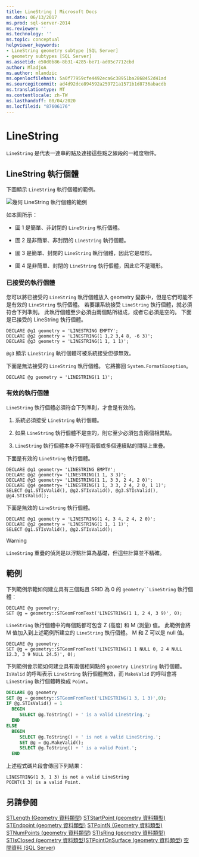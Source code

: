 ```yaml
---
title: LineString | Microsoft Docs
ms.date: 06/13/2017
ms.prod: sql-server-2014
ms.reviewer: ''
ms.technology: ''
ms.topic: conceptual
helpviewer_keywords:
- LineString geometry subtype [SQL Server]
- geometry subtypes [SQL Server]
ms.assetid: e50d0b86-8b31-4285-be71-ad05c7712cbd
author: MladjoA
ms.author: mlandzic
ms.openlocfilehash: 5a0f77959cfe4492eca6c38951ba2868452d41ad
ms.sourcegitcommit: ad4d92dce894592a259721a1571b1d8736abacdb
ms.translationtype: MT
ms.contentlocale: zh-TW
ms.lasthandoff: 08/04/2020
ms.locfileid: "87606176"
---
```

# <a name="linestring"></a>LineString
  `LineString` 是代表一連串的點及連接這些點之線段的一維度物件。

## <a name="linestring-instances"></a>LineString 執行個體
 下圖顯示 `LineString` 執行個體的範例。

 ![幾何 LineString 執行個體的範例](../../database-engine/media/linestring.gif "幾何 LineString 執行個體的範例")

 如本圖所示：

-   圖 1 是簡單、非封閉的 `LineString` 執行個體。

-   圖 2 是非簡單、非封閉的 `LineString` 執行個體。

-   圖 3 是簡單、封閉的 `LineString` 執行個體，因此它是環形。

-   圖 4 是非簡單、封閉的 `LineString` 執行個體，因此它不是環形。

### <a name="accepted-instances"></a>已接受的執行個體
 您可以將已接受的 `LineString` 執行個體放入 geometry 變數中，但是它們可能不是有效的 `LineString` 執行個體。 若要讓系統接受 `LineString` 執行個體，就必須符合下列準則。 此執行個體至少必須由兩個點所組成，或者它必須是空的。 下面是已接受的 LineString 執行個體。

```
DECLARE @g1 geometry = 'LINESTRING EMPTY';
DECLARE @g2 geometry = 'LINESTRING(1 1,2 3,4 8, -6 3)';
DECLARE @g3 geometry = 'LINESTRING(1 1, 1 1)';
```

 `@g3` 顯示 `LineString` 執行個體可被系統接受但卻無效。

 下面是無法接受的 `LineString` 執行個體。 它將擲回 `System.FormatException`。

```
DECLARE @g geometry = 'LINESTRING(1 1)';
```

### <a name="valid-instances"></a>有效的執行個體
 `LineString` 執行個體必須符合下列準則，才會是有效的。

1.  系統必須接受 `LineString` 執行個體。

2.  如果 `LineString` 執行個體不是空的，則它至少必須包含兩個相異點。

3.  `LineString` 執行個體本身不得在兩個或多個連續點的間隔上重疊。

 下面是有效的 `LineString` 執行個體。

```
DECLARE @g1 geometry= 'LINESTRING EMPTY';
DECLARE @g2 geometry= 'LINESTRING(1 1, 3 3)';
DECLARE @g3 geometry= 'LINESTRING(1 1, 3 3, 2 4, 2 0)';
DECLARE @g4 geometry= 'LINESTRING(1 1, 3 3, 2 4, 2 0, 1 1)';
SELECT @g1.STIsValid(), @g2.STIsValid(), @g3.STIsValid(), @g4.STIsValid();

```

 下面是無效的 `LineString` 執行個體。

```
DECLARE @g1 geometry = 'LINESTRING(1 4, 3 4, 2 4, 2 0)';
DECLARE @g2 geometry = 'LINESTRING(1 1, 1 1)';
SELECT @g1.STIsValid(), @g2.STIsValid();
```

> [!WARNING]
>  `LineString` 重疊的偵測是以浮點計算為基礎，但這些計算並不精確。

## <a name="examples"></a>範例
 下列範例示範如何建立具有三個點且 SRID 為 0 的 `geometry``LineString` 執行個體：

```
DECLARE @g geometry;
SET @g = geometry::STGeomFromText('LINESTRING(1 1, 2 4, 3 9)', 0);
```

 `LineString` 執行個體中的每個點都可包含 Z (高度) 和 M (測量) 值。 此範例會將 M 值加入到上述範例所建立的 `LineString` 執行個體。 M 和 Z 可以是 null 值。

```
DECLARE @g geometry;
SET @g = geometry::STGeomFromText('LINESTRING(1 1 NULL 0, 2 4 NULL 12.3, 3 9 NULL 24.5)', 0);
```

 下列範例會示範如何建立具有兩個相同點的 `geometry LineString` 執行個體。 `IsValid` 的呼叫表示 `LineString` 執行個體無效，而 `MakeValid` 的呼叫會將 `LineString` 執行個體轉換成 `Point`。

```sql
DECLARE @g geometry
SET @g = geometry::STGeomFromText('LINESTRING(1 3, 1 3)',0);
IF @g.STIsValid() = 1
  BEGIN
     SELECT @g.ToString() + ' is a valid LineString.';  
  END
ELSE
  BEGIN
     SELECT @g.ToString() + ' is not a valid LineString.';
     SET @g = @g.MakeValid();
     SELECT @g.ToString() + ' is a valid Point.';  
  END

```

 上述程式碼片段會傳回下列結果：

```
LINESTRING(1 3, 1 3) is not a valid LineString
POINT(1 3) is a valid Point.
```

## <a name="see-also"></a>另請參閱
 [STLength &#40;Geometry 資料類型&#41;](/sql/t-sql/spatial-geometry/stlength-geometry-data-type) [STStartPoint &#40;geometry 資料類型&#41;](/sql/t-sql/spatial-geometry/ststartpoint-geometry-data-type) [STEndpoint &#40;geometry 資料類型&#41;](/sql/t-sql/spatial-geometry/stendpoint-geometry-data-type) [STPointN &#40;Geometry 資料類型&#41;](/sql/t-sql/spatial-geometry/stpointn-geometry-data-type) [STNumPoints &#40;geometry 資料類型&#41;](/sql/t-sql/spatial-geometry/stnumpoints-geometry-data-type) [STIsRing &#40;geometry 資料類型&#41;](/sql/t-sql/spatial-geometry/stisring-geometry-data-type) [STIsClosed &#40;geometry 資料類型](/sql/t-sql/spatial-geometry/stisclosed-geometry-data-type)&#41;[STPointOnSurface &#40;geometry 資料類型&#41;](/sql/t-sql/spatial-geometry/stpointonsurface-geometry-data-type) [空間資料 &#40;SQL Server](../spatial/spatial-data-sql-server.md)&#41;


